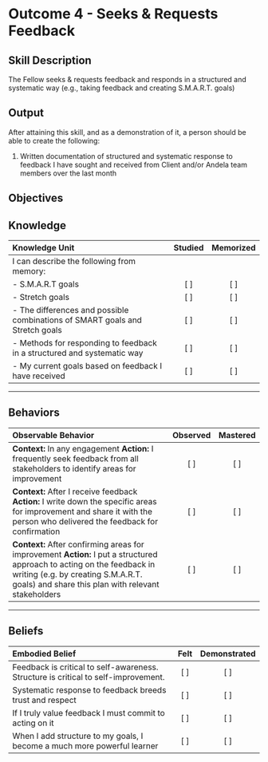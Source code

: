 # Outcome 4 - Seeks & Requests Feedback

**Skill Description**
----------
The Fellow seeks & requests feedback and responds in a structured and systematic way (e.g., taking feedback and creating S.M.A.R.T. goals)


**Output**
----------
After attaining this skill, and as a demonstration of it, a person should be able to create the following:

1. Written documentation of structured and systematic response to feedback I have sought and received from Client and/or Andela team members over the last month


**Objectives**
----------
## **Knowledge**


| Knowledge Unit   |      Studied      | Memorized |
|:-------------|:------------------:|:--------:|
| I can describe the following from memory: | | |
| - S.M.A.R.T goals | [ ] | [ ] |
| - Stretch goals | [ ] | [ ] |
| - The differences and possible combinations of SMART goals and Stretch goals | [ ] | [ ] |
| - Methods for responding to feedback in a structured and systematic way | [ ] | [ ] |
| - My current goals based on feedback I have received | [ ] | [ ] |

----------


## **Behaviors**

| Observable Behavior   |      Observed      | Mastered |
|:-------------|:------------------:|:--------:|
| **Context:** In any engagement **Action:** I frequently seek feedback from all stakeholders to identify areas for improvement |   [ ]   |   [ ]  |
| **Context:** After I receive feedback **Action:** I write down the specific areas for improvement and share it with the person who delivered the feedback for confirmation |   [ ]   |   [ ]  |
| **Context:** After confirming areas for improvement **Action:** I put a structured approach to acting on the feedback in writing (e.g. by creating S.M.A.R.T. goals) and share this plan with relevant stakeholders |   [ ]   |   [ ]  |


----------


## **Beliefs**


| Embodied Belief   |      Felt      | Demonstrated |
|:-------------|:------------------:|:--------:|
| Feedback is critical to self-awareness. Structure is critical to self-improvement. | [ ] | [ ] |
| Systematic response to feedback breeds trust and respect | [ ] | [ ] |
| If I truly value feedback I must commit to acting on it | [ ] | [ ] | 
| When I add structure to my goals, I become a much more powerful learner | [ ] | [ ] |


